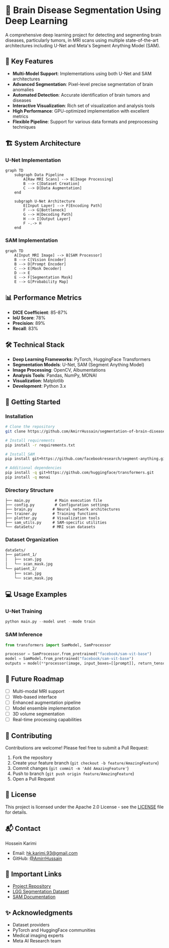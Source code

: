# 🧠 Brain Disease Segmentation Using Deep Learning

A comprehensive deep learning project for detecting and segmenting brain diseases, particularly tumors, in MRI scans using multiple state-of-the-art architectures including U-Net and Meta's Segment Anything Model (SAM).

## 🌟 Key Features

- **Multi-Model Support**: Implementations using both U-Net and SAM architectures
- **Advanced Segmentation**: Pixel-level precise segmentation of brain anomalies
- **Automated Detection**: Accurate identification of brain tumors and diseases
- **Interactive Visualization**: Rich set of visualization and analysis tools
- **High Performance**: GPU-optimized implementation with excellent metrics
- **Flexible Pipeline**: Support for various data formats and preprocessing techniques

## 🏗️ System Architecture

### U-Net Implementation
```mermaid
graph TD
    subgraph Data Pipeline
        A[Raw MRI Scans] --> B[Image Processing]
        B --> C[Dataset Creation]
        C --> D[Data Augmentation]
    end
    
    subgraph U-Net Architecture
        E[Input Layer] --> F[Encoding Path]
        F --> G[Bottleneck]
        G --> H[Decoding Path]
        H --> I[Output Layer]
        F -.-> H
    end
```

### SAM Implementation
```mermaid
graph TD
    A[Input MRI Image] --> B[SAM Processor]
    B --> C[Vision Encoder]
    B --> D[Prompt Encoder]
    C --> E[Mask Decoder]
    D --> E
    E --> F[Segmentation Mask]
    E --> G[Probability Map]
```

## 📊 Performance Metrics

- **DICE Coefficient**: 85-87%
- **IoU Score**: 78%
- **Precision**: 89%
- **Recall**: 83%

## 🛠️ Technical Stack

- **Deep Learning Frameworks**: PyTorch, HuggingFace Transformers
- **Segmentation Models**: U-Net, SAM (Segment Anything Model)
- **Image Processing**: OpenCV, Albumentations
- **Analysis Tools**: Pandas, NumPy, MONAI
- **Visualization**: Matplotlib
- **Development**: Python 3.x

## 🚀 Getting Started

### Installation

```bash
# Clone the repository
git clone https://github.com/AmirrHussain/segmentation-of-brain-diseases.git

# Install requirements
pip install -r requirements.txt

# Install SAM
pip install git+https://github.com/facebookresearch/segment-anything.git

# Additional dependencies
pip install -q git+https://github.com/huggingface/transformers.git
pip install -q monai
```

### Directory Structure

```
├── main.py           # Main execution file
├── config.py         # Configuration settings
├── brain.py         # Neural network architectures
├── trainer.py       # Training functions
├── plotter.py       # Visualization tools
├── sam_utils.py     # SAM-specific utilities
└── dataSets/        # MRI scan datasets
```

### Dataset Organization

```bash
dataSets/
├── patient_1/
│   ├── scan.jpg
│   └── scan_mask.jpg
└── patient_2/
    ├── scan.jpg
    └── scan_mask.jpg
```

## 💻 Usage Examples

### U-Net Training
```python
python main.py --model unet --mode train
```

### SAM Inference
```python
from transformers import SamModel, SamProcessor

processor = SamProcessor.from_pretrained("facebook/sam-vit-base")
model = SamModel.from_pretrained("facebook/sam-vit-base")
outputs = model(**processor(image, input_boxes=[[prompt]], return_tensors="pt"))
```

## 🔄 Future Roadmap

- [ ] Multi-modal MRI support
- [ ] Web-based interface
- [ ] Enhanced augmentation pipeline
- [ ] Model ensemble implementation
- [ ] 3D volume segmentation
- [ ] Real-time processing capabilities

## 🤝 Contributing

Contributions are welcome! Please feel free to submit a Pull Request:

1. Fork the repository
2. Create your feature branch (`git checkout -b feature/AmazingFeature`)
3. Commit changes (`git commit -m 'Add AmazingFeature'`)
4. Push to branch (`git push origin feature/AmazingFeature`)
5. Open a Pull Request

## 📄 License

This project is licensed under the Apache 2.0 License - see the [LICENSE](LICENSE) file for details.

## 📬 Contact

Hossein Karimi
- Email: hk.karimi.93@gmail.com
- GitHub: [@AmirrHussain](https://github.com/AmirrHussain)

## 🔗 Important Links

- [Project Repository](https://github.com/AmirrHussain/segmentation-of-brain-diseases)
- [LGG Segmentation Dataset](https://www.kaggle.com/datasets/mateuszbuda/lgg-mri-segmentation)
- [SAM Documentation](https://github.com/facebookresearch/segment-anything)

## ✨ Acknowledgments

- Dataset providers
- PyTorch and HuggingFace communities
- Medical imaging experts
- Meta AI Research team
